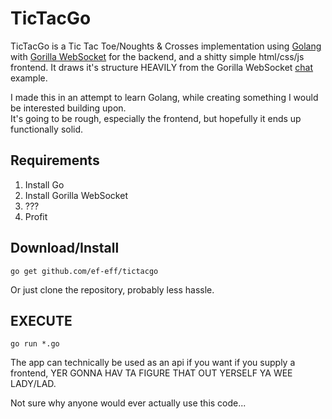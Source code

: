 # TicTacGo

TicTacGo is a Tic Tac Toe/Noughts & Crosses implementation using [Golang](http://golang.org/) with [Gorilla WebSocket](https://github.com/gorilla/websocket) for the backend, and a shitty simple html/css/js frontend. It draws it's structure HEAVILY from the Gorilla WebSocket [chat](https://github.com/gorilla/websocket/tree/master/examples/chat) example.

I made this in an attempt to learn Golang, while creating something I would be interested building upon.  
It's going to be rough, especially the frontend, but hopefully it ends up functionally solid.

## Requirements

1. Install Go
2. Install Gorilla WebSocket
3. ???
4. Profit

## Download/Install

    go get github.com/ef-eff/tictacgo

Or just clone the repository, probably less hassle.

## EXECUTE

    go run *.go

The app can technically be used as an api if you want if you supply a frontend, YER GONNA HAV TA FIGURE THAT OUT YERSELF YA WEE LADY/LAD.  

Not sure why anyone would ever actually use this code...